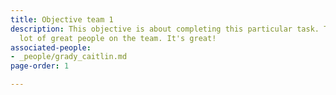 ```yaml
---
title: Objective team 1
description: This objective is about completing this particular task. There are a
  lot of great people on the team. It's great!
associated-people:
- _people/grady_caitlin.md
page-order: 1

---
```

